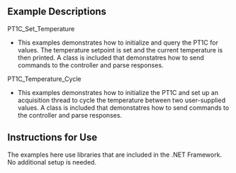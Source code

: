 ## Example Descriptions

PT1C_Set_Temperature
- This examples demonstrates how to initialize and query the PT1C for values. The temperature setpoint is set and the current temperature is then printed. A class is included that demonstatres how to send commands to the controller and parse responses. 

PT1C_Temperature_Cycle
- This examples demonstrates how to initialize the PT1C and set up an acquisition thread to cycle the temperature between two user-supplied values. A class is included that demonstatres how to send commands to the controller and parse responses. 

## Instructions for Use

The examples here use libraries that are included in the .NET Framework. No additional setup is needed. 


